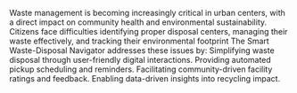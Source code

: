  Waste management is becoming increasingly critical in
 urban centers, with a direct impact on community health
 and environmental sustainability. Citizens face difficulties
 identifying proper disposal centers, managing their waste
 effectively, and tracking their environmental footprint
 The Smart Waste-Disposal Navigator addresses these issues
 by: 
Simplifying waste disposal through user-friendly digital
 interactions.
 Providing automated pickup scheduling and
 reminders. 
Facilitating community-driven facility ratings and
 feedback. 
Enabling data-driven insights into recycling impact.
